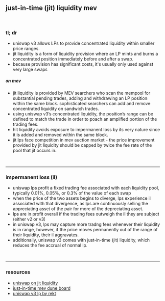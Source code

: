 ## just-in-time (jit) liquidity mev

<br>

### tl; dr

* uniswap v3 allows LPs to provide concentrated liquidity within smaller price ranges. 
* jit liquidity is a form of liquidity provision where an LP mints and burns a concentrated position immediately before and after a swap.
* because provision has significant costs, it's usually only used against very large swaps


##### on mev

* jit liquidity is provided by MEV searchers who scan the mempool for substantial pending trades, adding and withdrawing an LP position within the same block. sophisticated searchers can add and remove concentrated liquidity on sandwich trades. 
* using uniswap v3’s concentrated liquidity, the position’s range can be defined to match the trade in order to poach an amplified portion of the trading fees.
* hit liquidity avoids exposure to impermanent loss by its very nature since it is added and removed within the same block.
* jit lps face competition in mev auction market - the price improvement provided by jit liquidity should be capped by twice the fee rate of the pool that jit occurs in.



<br>

----

### impermanent loss (il)

* uniswap lps profit a fixed trading fee associated with each liquidity pool, typically 0.01%, 0.05%, or 0.3% of the value of each swap
* when the price of the two assets begins to diverge, lps experience il associated with that divergence, as lps are continuously selling the appreciating asset of the pair for more of the depreciating asset.
* lps are in profit overall if the trading fees outweigh the il they are subject (either v2 or v3)
* in uniswap v3, lps may capture more tradng fees whenever their liquidity is in range, however, if the price moves permanently out of the range of their liquidity, their il aggravates. 
* additionally, uniswap v3 comes with just-in-time (jit) liquidity, which reduces the fee accrual of normal lp.


<br>

----

### resources

* [uniswap on jit liquidity](https://uniswap.org/blog/jit-liquidity)
* [just-in-time mev dune board](https://dune.com/ChainsightAnalytics/Uniswap-v3-Just-in-Time-(JIT)-Liquidity-MEV)
* [uniswap v3 lp by rekt](https://rekt.news/uniswap-v3-lp-rekt/)

